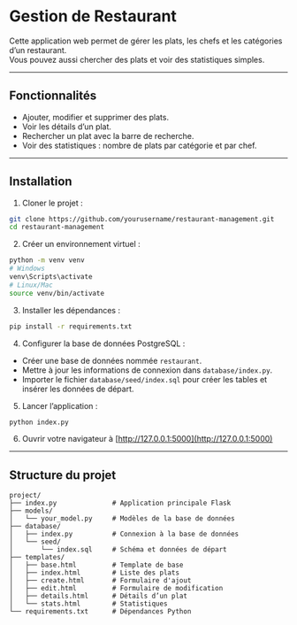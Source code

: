 # Gestion de Restaurant

Cette application web permet de gérer les plats, les chefs et les catégories d’un restaurant.  
Vous pouvez aussi chercher des plats et voir des statistiques simples.

---

## Fonctionnalités

- Ajouter, modifier et supprimer des plats.
- Voir les détails d’un plat.
- Rechercher un plat avec la barre de recherche.
- Voir des statistiques : nombre de plats par catégorie et par chef.

---

## Installation

1. Cloner le projet :

```bash
git clone https://github.com/yourusername/restaurant-management.git
cd restaurant-management
````

2. Créer un environnement virtuel :

```bash
python -m venv venv
# Windows
venv\Scripts\activate
# Linux/Mac
source venv/bin/activate
```

3. Installer les dépendances :

```bash
pip install -r requirements.txt
```

4. Configurer la base de données PostgreSQL :

* Créer une base de données nommée `restaurant`.
* Mettre à jour les informations de connexion dans `database/index.py`.
* Importer le fichier `database/seed/index.sql` pour créer les tables et insérer les données de départ.

5. Lancer l’application :

```bash
python index.py
```

6. Ouvrir votre navigateur à [http://127.0.0.1:5000](http://127.0.0.1:5000)

---

## Structure du projet

```
project/
├── index.py              # Application principale Flask
├── models/
│   └── your_model.py     # Modèles de la base de données
├── database/
│   ├── index.py          # Connexion à la base de données
│   └── seed/
│       └── index.sql     # Schéma et données de départ
├── templates/
│   ├── base.html         # Template de base
│   ├── index.html        # Liste des plats
│   ├── create.html       # Formulaire d'ajout
│   ├── edit.html         # Formulaire de modification
│   ├── details.html      # Détails d’un plat
│   └── stats.html        # Statistiques
└── requirements.txt      # Dépendances Python
```
